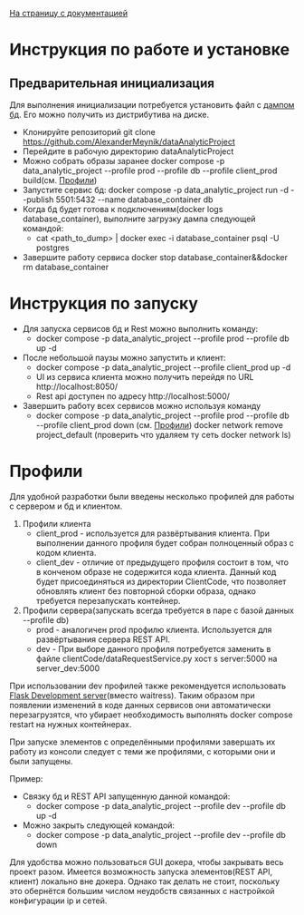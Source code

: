 [На страницу с документацией](README.md)
# Инструкция по работе и установке
## Предварительная инициализация
Для выполнения инициализации потребуется установить файл с [дампом бд](). Его можно получить из дистрибутива на диске.
- Клонируйте репозиторий git clone https://github.com/AlexanderMeynik/dataAnalyticProject
- Перейдите в рабочую директорию dataAnalyticProject
- Можно собрать образы заранее docker compose -p data_analytic_project --profile prod --profile db --profile client_prod build(см. [Профили](#профили))
- Запустите сервис бд: docker compose  -p data_analytic_project run -d --publish 5501:5432 --name database_container  db
- Когда бд будет готова к подключениям(docker logs database_container), выполните загрузку дампа следующей командой: 
  - cat <path_to_dump> | docker exec -i database_container psql -U postgres
- Завершите работу сервиса docker stop database_container&&docker rm database_container

# Инструкция по запуску
- Для запуска сервисов бд и Rest можно выполнить команду:
  - docker compose -p data_analytic_project --profile prod --profile db up -d
- После небольшой паузы можно запустить и клиент:
  - docker compose -p data_analytic_project --profile client_prod up -d 
  - UI из сервиса клиента можно получить перейдя по URL http://localhost:8050/
  - Rest api доступен по адресу http://localhost:5000/
- Завершить работу всех сервисов можно используя команду
  - docker compose -p data_analytic_project --profile prod --profile db --profile client_prod down (см. [Профили](#профили))
  docker network remove project_default (проверить что удаляем ту сеть docker network ls)


# Профили
Для удобной разработки были введены несколько профилей для работы с сервером и бд и клиентом.
1. Профили клиента
    - client_prod - используется для развёртывания клиента. При выполнении данного профиля будет собран полноценный образ с кодом клиента.
    - client_dev - отличие от предыдущего профиля состоит в том, что в конченом образе не содержится кода клиента. Данный код будет присоединяться из директории ClientCode, что позволяет обновлять клиент без повторной сборки образа, однако требуется перезапускать контейнер.
2. Профили сервера(запускать всегда требуется в паре с базой данных --profile db)
   - prod - аналогичен prod профилю клиента. Используется для развёртывания сервера REST API.
   - dev - При выборе данного профиля потребуется заменить в файле clientCode/dataRequestService.py хост s server:5000 на server_dev:5000

При использовании dev профилей также рекомендуется использовать [Flask Development server](https://flask.palletsprojects.com/en/2.3.x/server/)(вместо waitress).
Таким образом при появлении изменений в коде данных сервисов они автоматически перезагрузятся, что убирает необходимость выполнять docker compose restart на нужных контейнерах.

При запуске элементов с определёнными профилями завершать их работу из консоли следует с теми же профилями, с которыми они и были запущены.

Пример:
- Связку бд и REST API запущенную данной командой:
    - docker compose -p data_analytic_project --profile dev --profile db up -d
- Можно закрыть следующей командой:
  - docker compose -p data_analytic_project --profile dev --profile db down

Для удобства можно пользоваться GUI докера, чтобы закрывать весь проект разом.
Имеется возможность запуска элементов(REST API, клиент) локально вне докера.
Однако так делать не стоит, поскольку это обернётся большим числом неудобств связанных с настройкой конфигурации ip и сетей.
